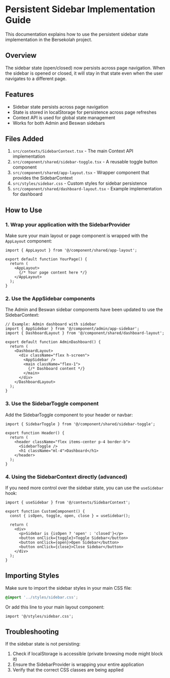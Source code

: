 # Persistent Sidebar Implementation Guide

This documentation explains how to use the persistent sidebar state implementation in the Bersekolah project.

## Overview

The sidebar state (open/closed) now persists across page navigation. When the sidebar is opened or closed, it will stay in that state even when the user navigates to a different page.

## Features

- Sidebar state persists across page navigation
- State is stored in localStorage for persistence across page refreshes
- Context API is used for global state management
- Works for both Admin and Beswan sidebars

## Files Added

1. `src/contexts/SidebarContext.tsx` - The main Context API implementation
2. `src/component/shared/sidebar-toggle.tsx` - A reusable toggle button component
3. `src/component/shared/app-layout.tsx` - Wrapper component that provides the SidebarContext
4. `src/styles/sidebar.css` - Custom styles for sidebar persistence
5. `src/component/shared/dashboard-layout.tsx` - Example implementation for dashboard

## How to Use

### 1. Wrap your application with the SidebarProvider

Make sure your main layout or page component is wrapped with the `AppLayout` component:

```tsx
import { AppLayout } from '@/component/shared/app-layout';

export default function YourPage() {
  return (
    <AppLayout>
      {/* Your page content here */}
    </AppLayout>
  );
}
```

### 2. Use the AppSidebar components

The Admin and Beswan sidebar components have been updated to use the SidebarContext:

```tsx
// Example: Admin dashboard with sidebar
import { AppSidebar } from '@/component/admin/app-sidebar';
import { DashboardLayout } from '@/component/shared/dashboard-layout';

export default function AdminDashboard() {
  return (
    <DashboardLayout>
      <div className="flex h-screen">
        <AppSidebar />
        <main className="flex-1">
          {/* Dashboard content */}
        </main>
      </div>
    </DashboardLayout>
  );
}
```

### 3. Use the SidebarToggle component

Add the SidebarToggle component to your header or navbar:

```tsx
import { SidebarToggle } from '@/component/shared/sidebar-toggle';

export function Header() {
  return (
    <header className="flex items-center p-4 border-b">
      <SidebarToggle />
      <h1 className="ml-4">Dashboard</h1>
    </header>
  );
}
```

### 4. Using the SidebarContext directly (advanced)

If you need more control over the sidebar state, you can use the `useSidebar` hook:

```tsx
import { useSidebar } from '@/contexts/SidebarContext';

export function CustomComponent() {
  const { isOpen, toggle, open, close } = useSidebar();
  
  return (
    <div>
      <p>Sidebar is {isOpen ? 'open' : 'closed'}</p>
      <button onClick={toggle}>Toggle Sidebar</button>
      <button onClick={open}>Open Sidebar</button>
      <button onClick={close}>Close Sidebar</button>
    </div>
  );
}
```

## Importing Styles

Make sure to import the sidebar styles in your main CSS file:

```css
@import '../styles/sidebar.css';
```

Or add this line to your main layout component:

```tsx
import '@/styles/sidebar.css';
```

## Troubleshooting

If the sidebar state is not persisting:

1. Check if localStorage is accessible (private browsing mode might block it)
2. Ensure the SidebarProvider is wrapping your entire application
3. Verify that the correct CSS classes are being applied
